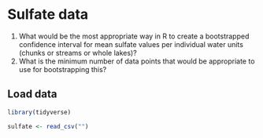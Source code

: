 # Sulfate data

1. What would be the most appropriate way in R to create a bootstrapped confidence interval for mean sulfate values per individual water units (chunks or streams or whole lakes)?   
2. What is the minimum number of data points that would be appropriate to use for bootstrapping this?


## Load data
```r
library(tidyverse)

sulfate <- read_csv("") 

```

